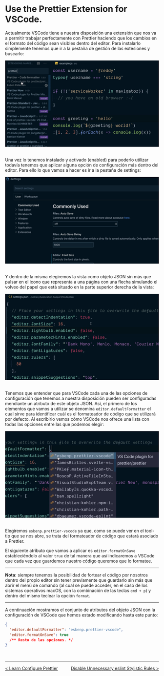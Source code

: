 # Use the Prettier Extension for VSCode.

Actualmente VSCode tiene a nuestra disposición una extensión que nos va a permitir trabajar perfectamente con Prettier haciendo que los cambios en el formato del código sean visibles dentro del editor. Para instalarlo simplemente tenemos que ir a la pestaña de gestión de las extesiones y buscarlo:

<div style='text-align: center'>
  <img src='../images/ch02/02_28.png' />
</div>
<br />

Una vez lo tenemos instalado y activado (enabled) para poderlo utilizar todavía tenemos que aplicar alguna opción de configuración más dentro del editor. Para ello lo que vamos a hacer es ir a la pestaña de settings:

<div style='text-align: center'>
  <img src='../images/ch02/02_29.png' />
</div>
<br />

Y dentro de la misma elegiremos la vista como objeto JSON sin más que pulsar en el icono que representa a una página con una flecha simulando el volveo del papel que está situado en la parte superior derecha de la vista:

<div style='text-align: center'>
  <img src='../images/ch02/02_30.png' />
</div>
<br />

Tenemos que entender que para VSCode cada una de las opciones de configuración que tenemos a nuestra disposición pueden ser configuradas mendiante un atributo de este objeto JSON. Así, el primero de los elementos que vamos a utilizar se denomina `editor.defaultFormatter` el cual sirve para identificar cuál es el formateador de código que se utilizará por defecto. Al escribirlo vemos cómo VSCode nos ofrece una lista con todas las opciones entre las que podemos elegir:

<div style='text-align: center'>
  <img src='../images/ch02/02_31.png' />
</div>
<br />

Elegiremos `esbenp.prettier-vscode` ya que, como se puede ver en el tool-tip que se nos abre, se trata del formateador de código que estará asociado a Prettier.

El siguiente atributo que vamos a aplicar es `editor.formatOnSave` estableciéndolo al valor `true` de tal manera que así indicaremos a VSCode que cada vez que guardemos nuestro código queremos que lo formatee. 

---
**Nota:** siempre tenemos la posibilidad de fortear el código por nosotros dentro del propio editor sin tener previamente que guardarlo sin más que abrir el menú de comando (al cual se puede acceder, en el caso de los sistemas operativos macOS, con la combinación de las teclas `cmd + p`) y dentro del mismo teclear la opción `format`.

---


A continuación mostramos el conjunto de atributos del objeto JSON con la configuración de VSCode que hemos estado modificando hasta este punto:

```JSON
{
  "editor.defaultFormatter": "esbenp.prettier-vscode",
  "editor.formatOnSave": true
  /** Resto de las opciones. */
}
```

<br />

----
<div>
  <div style="float: left">
    <a href="./02_07.md">
      < Learn Configure Prettier
    </a>
  </div>
  <div style="float: right">
    <a href="./02_08.md">
      Disable Unnecessary eslint Stylistic Rules >
    </a>
  </div>
</div>
